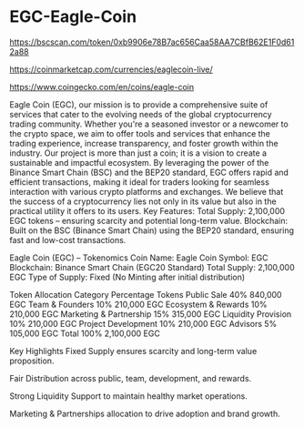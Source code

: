 # EGC-Eagle-Coin

https://bscscan.com/token/0xb9906e78B7ac656Caa58AA7CBfB62E1F0d612a88

https://coinmarketcap.com/currencies/eaglecoin-live/

https://www.coingecko.com/en/coins/eagle-coin

Eagle Coin (EGC), our mission is to provide a comprehensive suite of services that cater to the evolving needs of the global cryptocurrency trading community. Whether you're a seasoned investor or a newcomer to the crypto space, we aim to offer tools and services that enhance the trading experience, increase transparency, and foster growth within the industry. Our project is more than just a coin; it is a vision to create a sustainable and impactful ecosystem. By leveraging the power of the Binance Smart Chain (BSC) and the BEP20 standard, EGC offers rapid and efficient transactions, making it ideal for traders looking for seamless interaction with various crypto platforms and exchanges. We believe that the success of a cryptocurrency lies not only in its value but also in the practical utility it offers to its users. Key Features: Total Supply: 2,100,000 EGC tokens – ensuring scarcity and potential long-term value. Blockchain: Built on the BSC (Binance Smart Chain) using the BEP20 standard, ensuring fast and low-cost transactions.




Eagle Coin (EGC) – Tokenomics
Coin Name: Eagle Coin
Symbol: EGC
Blockchain: Binance Smart Chain (EGC20 Standard)
Total Supply: 2,100,000 EGC
Type of Supply: Fixed (No Minting after initial distribution)

Token Allocation
Category	Percentage	Tokens
Public Sale	40%	840,000 EGC
Team & Founders	10%	210,000 EGC
Ecosystem & Rewards	10%	210,000 EGC
Marketing & Partnership	15%	315,000 EGC
Liquidity Provision	10%	210,000 EGC
Project Development	10%	210,000 EGC
Advisors	5%	105,000 EGC
Total	100%	2,100,000 EGC

Key Highlights
Fixed Supply ensures scarcity and long-term value proposition.

Fair Distribution across public, team, development, and rewards.

Strong Liquidity Support to maintain healthy market operations.

Marketing & Partnerships allocation to drive adoption and brand growth.

